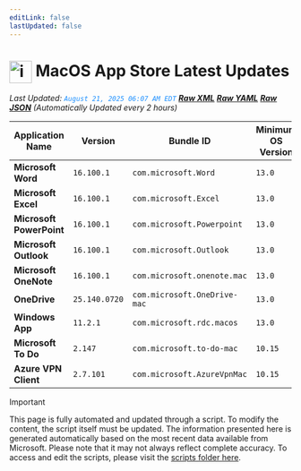```yaml
---
editLink: false
lastUpdated: false
---
```

# <img src="/images/App_Store_logo.png" alt="image" width="40" style="vertical-align: middle; display: inline-block;" /> MacOS App Store Latest Updates

<span class="extra-small">_Last Updated: <code style="color : dodgerblue">August 21, 2025 06:07 AM EDT</code> [**_Raw XML_**](https://github.com/cocopuff2u/MOFA/blob/main/latest_raw_files/macos_appstore_latest.xml) [**_Raw YAML_**](https://github.com/cocopuff2u/MOFA/blob/main/latest_raw_files/macos_appstore_latest.yaml) [**_Raw JSON_**](https://github.com/cocopuff2u/MOFA/blob/main/latest_raw_files/macos_appstore_latest.json)
 (Automatically Updated every 2 hours)_</span>

| Application Name | Version | Bundle ID | Minimum OS Version | Icon |
|------------------|---------|-----------|-------------------|------|
| **Microsoft Word** | `16.100.1` | `com.microsoft.Word` | `13.0` | <img src='https://is1-ssl.mzstatic.com/image/thumb/Purple211/v4/4b/3d/d9/4b3dd9fe-efeb-91a5-9e5a-8f8ec05aa70c/MSWD.png/512x512bb.png' width='25%' height='25%' /> |
| **Microsoft Excel** | `16.100.1` | `com.microsoft.Excel` | `13.0` | <img src='https://is1-ssl.mzstatic.com/image/thumb/Purple221/v4/77/9f/f7/779ff7c3-0e76-f078-39a5-2e90b6143276/XCEL.png/512x512bb.png' width='25%' height='25%' /> |
| **Microsoft PowerPoint** | `16.100.1` | `com.microsoft.Powerpoint` | `13.0` | <img src='https://is1-ssl.mzstatic.com/image/thumb/Purple221/v4/b0/3b/13/b03b1340-d185-9ba4-3361-20d915aece79/PPT3.png/512x512bb.png' width='25%' height='25%' /> |
| **Microsoft Outlook** | `16.100.1` | `com.microsoft.Outlook` | `13.0` | <img src='https://is1-ssl.mzstatic.com/image/thumb/Purple211/v4/01/d5/5b/01d55bdf-747f-4609-225c-388d3d6e33e3/Outlook.png/512x512bb.png' width='25%' height='25%' /> |
| **Microsoft OneNote** | `16.100.1` | `com.microsoft.onenote.mac` | `13.0` | <img src='https://is1-ssl.mzstatic.com/image/thumb/Purple221/v4/a3/ed/cd/a3edcde7-67a2-a7b9-80e8-02604f4e625f/OneNote.png/512x512bb.png' width='25%' height='25%' /> |
| **OneDrive** | `25.140.0720` | `com.microsoft.OneDrive-mac` | `13.0` | <img src='https://is1-ssl.mzstatic.com/image/thumb/Purple221/v4/a1/e8/a1/a1e8a1f0-2f03-2bdc-24dd-a58d8c1ae7d9/OneDrive.png/512x512bb.png' width='25%' height='25%' /> |
| **Windows App** | `11.2.1` | `com.microsoft.rdc.macos` | `13.0` | <img src='https://is1-ssl.mzstatic.com/image/thumb/Purple211/v4/7c/c2/5c/7cc25c2b-c23d-e2f1-9924-fdbf29f37a0a/AppIcon-0-0-85-220-0-0-4-0-2x.png/512x512bb.png' width='25%' height='25%' /> |
| **Microsoft To Do** | `2.147` | `com.microsoft.to-do-mac` | `10.15` | <img src='https://is1-ssl.mzstatic.com/image/thumb/Purple211/v4/27/bf/cf/27bfcf9c-3196-e934-6429-fe256e90aac2/AppIcon-Release-0-85-220-0-4-2x-sRGB.png/512x512bb.png' width='25%' height='25%' /> |
| **Azure VPN Client** | `2.7.101` | `com.microsoft.AzureVpnMac` | `10.15` | <img src='https://is1-ssl.mzstatic.com/image/thumb/Purple221/v4/23/60/df/2360df4b-4ac5-4480-bb3e-4f59df6c3e64/AppIcon-85-220-0-4-0-0-2x-0-0.png/512x512bb.png' width='25%' height='25%' /> |

> [!IMPORTANT]
> This page is fully automated and updated through a script. To modify the content, the script itself must be updated. The information presented here is generated automatically based on the most recent data available from Microsoft. Please note that it may not always reflect complete accuracy. To access and edit the scripts, please visit the [scripts folder here](https://github.com/cocopuff2u/MOFA_WEBSITE/tree/main/update_readme_scripts).
